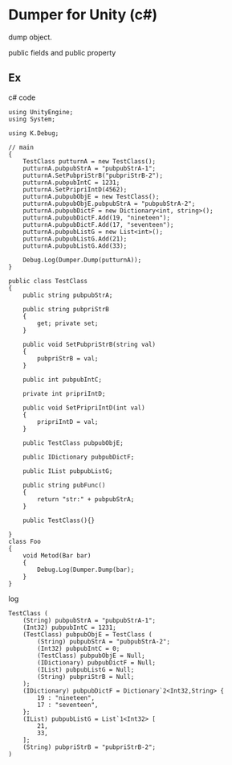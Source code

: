 
Dumper for Unity (c#)
===================

dump object.

public fields and public property


Ex
------------------

c# code

    using UnityEngine;
    using System;
    
    using K.Debug;
    
    // main
    {
        TestClass putturnA = new TestClass();
        putturnA.pubpubStrA = "pubpubStrA-1";
        putturnA.SetPubpriStrB("pubpriStrB-2");
        putturnA.pubpubIntC = 1231;
        putturnA.SetPripriIntD(4562);
        putturnA.pubpubObjE = new TestClass();
        putturnA.pubpubObjE.pubpubStrA = "pubpubStrA-2";
        putturnA.pubpubDictF = new Dictionary<int, string>();
        putturnA.pubpubDictF.Add(19, "nineteen");
        putturnA.pubpubDictF.Add(17, "seventeen");
        putturnA.pubpubListG = new List<int>();
        putturnA.pubpubListG.Add(21);
        putturnA.pubpubListG.Add(33);
        
        Debug.Log(Dumper.Dump(putturnA));
    }
    
    public class TestClass
    {
        public string pubpubStrA;
     
        public string pubpriStrB
        {
            get; private set;
        }
     
        public void SetPubpriStrB(string val)
        {
            pubpriStrB = val;
        }
     
        public int pubpubIntC;
     
        private int pripriIntD;
    
        public void SetPripriIntD(int val)
        {
            pripriIntD = val;
        }
    
        public TestClass pubpubObjE;
    
        public IDictionary pubpubDictF;
    
        public IList pubpubListG;
    
        public string pubFunc()
        {
            return "str:" + pubpubStrA;
        }
    
        public TestClass(){}
    
    }
    class Foo
    {
        void Metod(Bar bar)
        {
            Debug.Log(Dumper.Dump(bar);
        }
    }


log


    TestClass (
        (String) pubpubStrA = "pubpubStrA-1";
        (Int32) pubpubIntC = 1231;
        (TestClass) pubpubObjE = TestClass (
            (String) pubpubStrA = "pubpubStrA-2";
            (Int32) pubpubIntC = 0;
            (TestClass) pubpubObjE = Null;
            (IDictionary) pubpubDictF = Null;
            (IList) pubpubListG = Null;
            (String) pubpriStrB = Null;
        );
        (IDictionary) pubpubDictF = Dictionary`2<Int32,String> {
            19 : "nineteen",
            17 : "seventeen",
        };
        (IList) pubpubListG = List`1<Int32> [
            21,
            33,
        ];
        (String) pubpriStrB = "pubpriStrB-2";
    )
